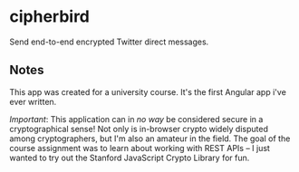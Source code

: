 # cipherbird
Send end-to-end encrypted Twitter direct messages.

## Notes
This app was created for a university course. It's the first Angular app i've ever written.

*Important*: This application can in *no way* be considered secure in a cryptographical sense! Not only is in-browser 
crypto widely disputed among cryptographers, but I'm also an amateur in the field. The goal of the course assignment was to learn about working
with REST APIs – I just wanted to try out the Stanford JavaScript Crypto Library for fun.
